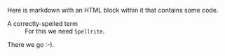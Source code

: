 Here is markdown with an HTML block within it that contains some code.

<dl>
	<dt>A correctly-spelled term</dt>
	<dd>For this we need <code>Spellrite</code>.</dd>
</dl>

There we go :-).
